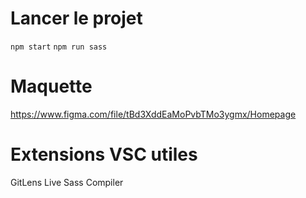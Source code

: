 # Lancer le projet

`npm start`
`npm run sass`

# Maquette

https://www.figma.com/file/tBd3XddEaMoPvbTMo3ygmx/Homepage

# Extensions VSC utiles

GitLens
Live Sass Compiler




